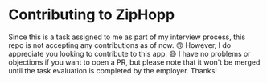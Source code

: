 # Contributing to ZipHopp

Since this is a task assigned to me as part of my interview process, this repo is not accepting any contributions as of now. 🙃 
However, I do appreciate you looking to contribute to this app. 😄 I have no problems or objections if you want to open a PR, but please note that it won't be merged until the task evaluation is completed by the employer.
Thanks!
